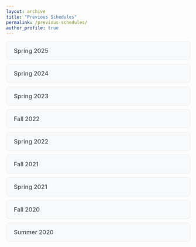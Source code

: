 ```yaml
---
layout: archive
title: "Previous Schedules"
permalink: /previous-schedules/
author_profile: true
---
```


<style>
.schedule-list {
  list-style: none;
  padding: 0;
}

.schedule-item {
  background: #f8f9fa;
  border: 1px solid #e9ecef;
  border-radius: 8px;
  padding: 15px 20px;
  margin-bottom: 10px;
  transition: background-color 0.2s ease;
}

.schedule-item:hover {
  background: #e9ecef;
}

.schedule-link {
  text-decoration: none;
  color: #495057;
  font-weight: 500;
  font-size: 16px;
}

.schedule-link:hover {
  color: #007bff;
  text-decoration: underline;
}
</style>

<div class="schedule-list">
  <div class="schedule-item">
    <a href="https://gsipe-workshop.github.io/files/Spring2025.pdf" class="schedule-link">Spring 2025</a>
  </div>
  <div class="schedule-item">
    <a href="https://gsipe-workshop.github.io/files/Spring2024.pdf" class="schedule-link">Spring 2024</a>
  </div>
  <div class="schedule-item">
    <a href="https://gsipe-workshop.github.io/files/Schedule Spring 2023 - GSIPE Workshop.pdf" class="schedule-link">Spring 2023</a>
  </div>
  <div class="schedule-item">
    <a href="https://gsipe-workshop.github.io/files/GSIPE_22F.pdf" class="schedule-link">Fall 2022</a>
  </div>
  <div class="schedule-item">
    <a href="https://gsipe-workshop.github.io/files/schedule_spring2022.pdf" class="schedule-link">Spring 2022</a>
  </div>
  <div class="schedule-item">
    <a href="https://gsipe-workshop.github.io/files/schedule_fall2021.pdf" class="schedule-link">Fall 2021</a>
  </div>
  <div class="schedule-item">
    <a href="https://gsipe-workshop.github.io/files/schedule_spring2021.pdf" class="schedule-link">Spring 2021</a>
  </div>
  <div class="schedule-item">
    <a href="https://gsipe-workshop.github.io/files/schedule_fall2020.pdf" class="schedule-link">Fall 2020</a>
  </div>
  <div class="schedule-item">
    <a href="https://gsipe-workshop.github.io/files/schedule_summer2020.pdf" class="schedule-link">Summer 2020</a>
  </div>
</div>
